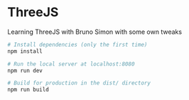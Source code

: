 # ThreeJS
Learning ThreeJS with Bruno Simon with some own tweaks

``` bash
# Install dependencies (only the first time)
npm install

# Run the local server at localhost:8080
npm run dev

# Build for production in the dist/ directory
npm run build
```
